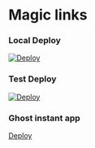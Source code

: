 
# Magic links

### Local Deploy 
[![Deploy](https://cdn.rawgit.com/thedigitalgarage/digitalgarage-assets/master/images/favicon.png)](https://localhost:8082/api/deploy/nodejs)

### Test Deploy 
[![Deploy](https://cdn.rawgit.com/thedigitalgarage/digitalgarage-assets/master/images/favicon.png)](https://stage.cochera.apps.thedigitalgarage.io/api/deploy/nodejs)

### Ghost instant app
[Deploy](https://localhost:8081/api/deploy/instant?app=ghost)
